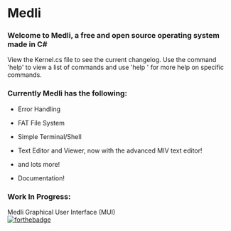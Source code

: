 # Medli
### Welcome to Medli, a free and open source operating system made in C\#

View the Kernel.cs file to see the current changelog.
Use the command 'help' to view a list of commands and use 'help <command>' for more help on specific commands.


### Currently Medli has the following:
* Error Handling

* FAT File System

* Simple Terminal/Shell

* Text Editor and Viewer, now with the advanced MIV text editor!

* and lots more!

* Documentation!

### Work In Progress:

Medli Graphical User Interface (MUI)  
[![forthebadge](http://forthebadge.com/images/badges/powered-by-electricity.svg)](http://forthebadge.com)
